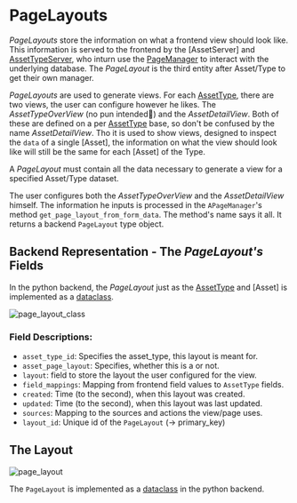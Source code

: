 # PageLayouts

_PageLayouts_ store the information on what a frontend view should look like. This information is served
to the frontend by the [AssetServer] and [AssetTypeServer], who inturn use the [PageManager] to interact
with the underlying database. The _PageLayout_ is the third entity after Asset/Type to get their own manager.

_PageLayouts_ are used to generate views. For each [AssetType], there are two views, the user can configure
however he likes. The _AssetTypeOverView_ (no pun intended🤞) and the _AssetDetailView_. Both of these are
defined on a per [AssetType] base, so don't be confused by the name _AssetDetailView_. Tho it is used to
show views, designed to inspect the ``data`` of a single [Asset], the information on what the view should
look like will still be the same for each [Asset] of the Type.

A _PageLayout_ must contain all the data necessary to generate a view for a specified Asset/Type dataset.

The user configures both the _AssetTypeOverView_ and the _AssetDetailView_ himself. The information he inputs
is processed in the ``APageManager``'s method ``get_page_layout_from_form_data``. The method's name says
it all. It returns a backend ``PageLayout`` type object.

## Backend Representation - The _PageLayout's_ Fields

In the python backend, the _PageLayout_ just as the [AssetType] and [Asset] is implemented as a [dataclass].

![page_layout_class][page_layout_class]

### Field Descriptions:
* ``asset_type_id``: Specifies the asset_type, this layout is meant for.
* ``asset_page_layout``: Specifies, whether this is a  or not.
* ``layout``: field to store the layout the user configured for the view.
* ``field_mappings``: Mapping from frontend field values to ``AssetType`` fields.
* ``created``: Time (to the second), when this layout was created.
* ``updated``: Time (to the second), when this layout was last updated.
* ``sources``: Mapping to the sources and actions the view/page uses.
* ``layout_id``: Unique id of the ``PageLayout`` (-> primary_key)


## The Layout

![page_layout][page_layout]

The ``PageLayout`` is implemented as a [dataclass] in the python backend. 



[//]: # (LINKS)
[AssetType]: ../components/asset_types.md
[AssetTypeServer]: ../servers/asset_type_server.md
[PageManager]: ../managers/page_manager.md
[dataclass]: https://docs.python.org/3/library/dataclasses.html

[//]: # (IMAGES)
[page_layout]: graphics/rendered_images/AssetTypeOverviewViewSketch_labeled.png
[page_layout_class]: graphics/rendered_images/page_layout.png